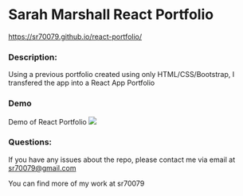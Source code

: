 # Sarah Marshall React Portfolio

https://sr70079.github.io/react-portfolio/

### Description: 

Using a previous portfolio created using only HTML/CSS/Bootstrap, I transfered the app into a React App Portfolio

### Demo

Demo of React Portfolio
<img src="/public/images/portfolio.gif">

### Questions: 

If you have any issues about the repo, please contact me via email at sr70079@gmail.com

You can find more of my work at sr70079


